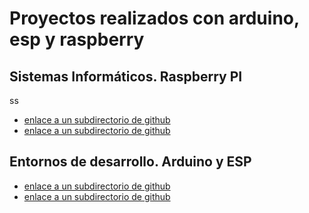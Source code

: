 # Proyectos realizados con arduino, esp y raspberry

## Sistemas Informáticos. Raspberry PI
ss

- [enlace a un subdirectorio de github](http://www.abc.net)
- [enlace a un subdirectorio de github](http://www.abc.net)


## Entornos de desarrollo. Arduino y ESP

- [enlace a un subdirectorio de github](http://www.abc.net)
- [enlace a un subdirectorio de github](http://www.abc.net)
